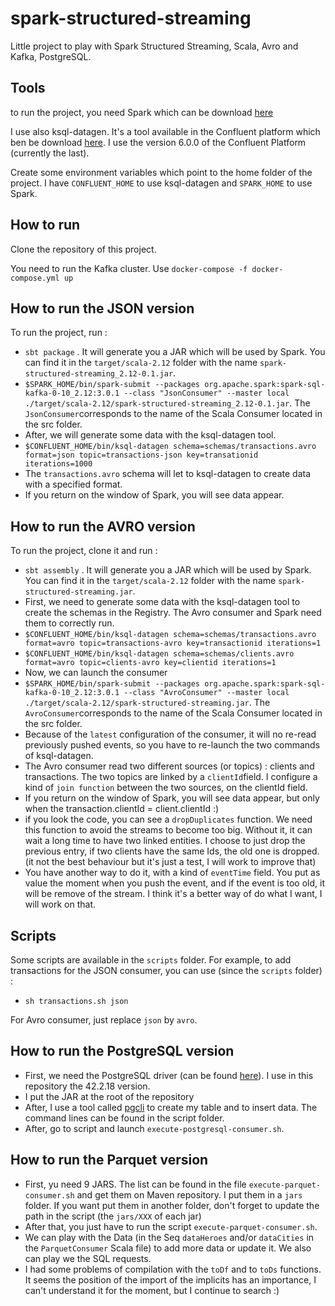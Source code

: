 # spark-structured-streaming 

Little project to play with Spark Structured Streaming, Scala, Avro and Kafka, PostgreSQL. 

## Tools

to run the project, you need Spark which can be download [here](https://spark.apache.org/downloads.html)

I use also ksql-datagen. It's a tool available in the Confluent platform  which ben be download [here](https://www.confluent.io/download/). I use the 
version 6.0.0 of the Confluent Platform (currently the last). 

Create some environment variables which point to the home folder of the project. I have `CONFLUENT_HOME` to use ksql-datagen and `SPARK_HOME` to use Spark. 


## How to run 

Clone the repository of this project. 

You need to run the Kafka cluster.
Use `docker-compose -f docker-compose.yml up`

## How to run the JSON version 

To run the project, run : 
- `sbt package` . It will generate you a JAR which will be used by Spark. You can find it in the `target/scala-2.12` folder with the name `spark-structured-streaming_2.12-0.1.jar`.
- `$SPARK_HOME/bin/spark-submit --packages org.apache.spark:spark-sql-kafka-0-10_2.12:3.0.1 --class "JsonConsumer" --master local ./target/scala-2.12/spark-structured-streaming_2.12-0.1.jar`. The `JsonConsumer`corresponds to the name of the Scala Consumer located in the src folder. 
- After, we will generate some data with the ksql-datagen tool. 
- `$CONFLUENT_HOME/bin/ksql-datagen schema=schemas/transactions.avro format=json topic=transactions-json key=transationid iterations=1000`
- The `transactions.avro` schema will let to ksql-datagen to create data with a specified format.
- If you return on the window of Spark, you will see data appear. 

## How to run the AVRO version 

To run the project, clone it and run : 
- `sbt assembly` . It will generate you a JAR which will be used by Spark. You can find it in the `target/scala-2.12` folder with the name `spark-structured-streaming.jar`.
- First, we need to generate some data with the ksql-datagen tool to create the schemas in the Registry. The Avro consumer and Spark need them to correctly run. 
- `$CONFLUENT_HOME/bin/ksql-datagen schema=schemas/transactions.avro format=avro topic=transactions-avro key=transactionid iterations=1`
- `$CONFLUENT_HOME/bin/ksql-datagen schema=schemas/clients.avro format=avro topic=clients-avro key=clientid iterations=1`
- Now, we can launch the consumer 
- `$SPARK_HOME/bin/spark-submit --packages org.apache.spark:spark-sql-kafka-0-10_2.12:3.0.1 --class "AvroConsumer" --master local ./target/scala-2.12/spark-structured-streaming.jar`. The `AvroConsumer`corresponds to the name of the Scala Consumer located in the src folder. 
- Because of the `latest` configuration of the consumer, it will no re-read previously pushed events, so you have to re-launch the two commands of ksql-datagen. 
- The Avro consumer read two different sources (or topics) : clients and transactions. The two topics are linked by a `clientId`field. 
I configure a kind of `join function` between the two sources, on the clientId field. 
- If you return on the window of Spark, you will see data appear, but only when the transaction.clientId = client.clientId :)
- if you look the code, you can see a `dropDuplicates` function. We need this function to avoid the streams to become too big. Without it, it can wait 
a long time to have two linked entities. I choose to just drop the previous entry, if two clients have the same Ids, the old one is dropped. (it not the best behaviour but it's just a test, I will work to improve that)
- You have another way to do it, with a kind of `eventTime` field. You put as value the moment when you push the event, and if the event is too old, it will be remove of the stream. I think it's a better way of do what I want, I will work on that. 

## Scripts 

Some scripts are available in the `scripts` folder. For example, to add transactions for the JSON consumer, you can use (since the `scripts` folder) : 
 - `sh transactions.sh json` 

For Avro consumer, just replace `json` by `avro`. 


## How to run the PostgreSQL version
- First, we need the PostgreSQL driver (can be found [here](https://jdbc.postgresql.org/download.html)). I use in this repository the 42.2.18 version.
- I put the JAR at the root of the repository
- After, I use a tool called [pgcli](https://www.pgcli.com/) to create my table and to insert data. The command lines can be found in the script folder. 
- After, go to script and launch `execute-postgresql-consumer.sh`. 

## How to run the Parquet version 

- First, yu need 9 JARS. The list can be found in the file `execute-parquet-consumer.sh` and get them on Maven repository. I put them in a `jars` folder. If you want put them in another folder, don't forget to update the path in the script (the `jars/XXX` of each jar) 
- After that, you just have to run the script `execute-parquet-consumer.sh`. 
- We can play with the Data (in the Seq `dataHeroes` and/or `dataCities` in the `ParquetConsumer` Scala file) to add more data or update it. We also can play we the SQL requests. 
- I had some problems of compilation with the `toDf` and to `toDs` functions. It seems the position of the import of the implicits has an importance, I can't understand it for the moment, but I continue to search :) 